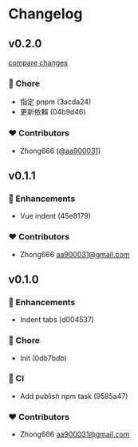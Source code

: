 # Changelog


## v0.2.0

[compare changes](https://undefined/undefined/compare/v0.1.1...v0.2.0)


### 🏡 Chore

  - 指定 pnpm (3acda24)
  - 更新依賴 (04b9d46)

### ❤️  Contributors

- Zhong666 ([@aa900031](http://github.com/aa900031))

## v0.1.1


### 🚀 Enhancements

  - Vue indent (45e8179)

### ❤️  Contributors

- Zhong666 <aa900031@gmail.com>

## v0.1.0


### 🚀 Enhancements

  - Indent tabs (d004537)

### 🏡 Chore

  - Init (0db7bdb)

### 🤖 CI

  - Add publish npm task (9585a47)

### ❤️  Contributors

- Zhong666 <aa900031@gmail.com>


